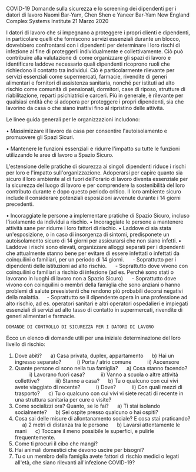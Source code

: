 COVID-19 Domande sulla sicurezza e lo screening dei dipendenti per i datori di lavoro
Naomi Bar-Yam, Chen Shen e Yaneer Bar-Yam
New England Complex Systems Institute
21 Marzo 2020

I datori di lavoro che si impegnano a proteggere i propri clienti e dipendenti, in particolare quelli che forniscono servizi essenziali durante un blocco, dovrebbero confrontarsi con i dipendenti per determinare i loro rischi di infezione al fine di proteggerli individualmente e collettivamente. Ciò può contribuire alla valutazione di come organizzare gli spazi di lavoro e identificare laddove necessario quali dipendenti ricoprono ruoli che richiedono il contatto tra individui. Ciò è particolarmente rilevante per servizi essenziali come supermercati, farmacie, rivendite di generi alimentari e fornitori di assistenza sanitaria, nonché per istituti ad alto rischio come comunità di pensionati, dormitori, case di riposo, strutture di riabilitazione, reparti psichiatrici e carceri. Più in generale, è rilevante per qualsiasi entità che si adopera per proteggere i propri dipendenti, sia che lavorino da casa o che siano inattivi fino al ripristino delle attività.

Le linee guida generali per le organizzazioni includono:

• Massimizzare il lavoro da casa per consentire l'autoisolamento e promuovere gli Spazi Sicuri.

• Mantenere le funzioni essenziali e ridurre l'impatto su tutte le funzioni utilizzando le aree di lavoro a Spazio Sicuro.

L'estensione delle pratiche di sicurezza ai singoli dipendenti riduce i rischi per loro e l'impatto sull'organizzazione. Adoperarsi per capire quanto sia sicuro il loro ambiente al di fuori dell'orario di lavoro diventa essenziale per la sicurezza del luogo di lavoro e per comprendere la sostenibilità del loro contributo durante e dopo questo periodo critico. Il loro ambiente sicuro include il considerare potenziali esposizioni avvenute durante i 14 giorni precedenti.

• Incoraggiate le persone a implementare pratiche di Spazio Sicuro, incluso l'isolamento da individui a rischio.
• Incoraggiate le persone a mantenere attività sane per ridurre i loro fattori di rischio.
• Laddove ci sia stata un'esposizione, o in caso di insorgenza di sintomi, predisponete un autoisolamento sicuro di 14 giorni per assicurarsi che non siano infetti.
• Laddove i rischi sono elevati, organizzare alloggi separati per i dipendenti che attualmente stanno bene per evitare di essere infettati o infettati da coinquilini o familiari, per un periodo di 14 giorni.
     - Soprattutto per i dipendenti delle istituzioni ad alto rischio.
     - Soprattutto dove vivono con coinquilini o familiari a rischio di infezione (ad es. Perché sono stati o lavorano in luoghi di lavoro non a Spazio Sicuro)
     - Soprattutto dove vivono con coinquilini o membri della famiglia che sono anziani o hanno problemi di salute preesistenti che rendono più probabili decorsi negativi della malattia.
    - Soprattutto se il dipendente opera in una professione ad alto rischio, ad es. operatori sanitari e altri operatori ospedalieri e impiegati essenziali di servizi ad alto tasso di contatto in supermercati, rivendite di generi alimentari e farmacie.
    
    DOMANDE DI CONTROLLO DI SICUREZZA PER I DATORI DI LAVORO
Ecco un elenco di domande utili per una iniziale determinazione del loro livello di rischio:
1) Dove abiti?
     a) Casa privata, duplex, appartamento
     b) Hai un ingresso separato?
          i) Porta / atrio comune
          ii) Ascensore
2) Quante persone ci sono nella tua famiglia?
     a) Cosa stanno facendo?
          i) Lavorano fuori casa?
          ii) Vanno a scuola o altre attività collettive?
          iii) Stanno a casa?
     b) Tu o qualcuno con cui vivi avete viaggiato di recente?
          i) Dove?
          ii) Con quali mezzi di trasporto?
     c) Tu o qualcuno con cui vivi vi siete recati di recente in una struttura sanitaria per cure o visite?
3) Come socializzi ora? Quanto, se lo fai?
     a) Ti stai isolando socialmente?
     b) Sei ospite presso qualcuno o hai ospiti?
4) Cosa sai delle misure di allontanamento sociale? E cosa stai praticando?
     a) 2 metri di distanza tra le persone
     b) Lavarsi attentamente le mani
     c) Toccare il meno possibile le superfici, e pulirle frequentemente. 
5) Come ti procuri il cibo che mangi?
6) Hai animali domestici che devono uscire per bisogni?
7) Tu o un membro della famiglia avete fattori di rischio medici o legati all'età, che siano rilevanti all'infezione COVID-19?
